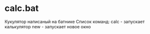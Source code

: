 # calc.bat
Кукулятор написаный на батнике
Список команд:
calc - запускает калькулятор
new - запускает новое окно
